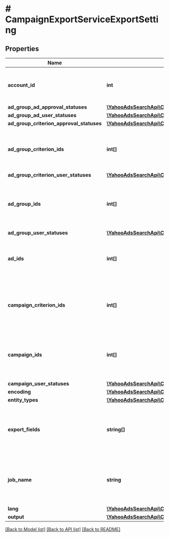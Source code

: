 # # CampaignExportServiceExportSetting

## Properties

Name | Type | Description | Notes
------------ | ------------- | ------------- | -------------
**account_id** | **int** | &lt;ja&gt;アカウントIDです。&lt;/ja&gt;&lt;br&gt;&lt;en&gt;Account ID&lt;/en&gt; | 
**ad_group_ad_approval_statuses** | [**\YahooAdsSearchApi\Client\Model\CampaignExportServiceApprovalStatus[]**](CampaignExportServiceApprovalStatus.md) |  | [optional] 
**ad_group_ad_user_statuses** | [**\YahooAdsSearchApi\Client\Model\CampaignExportServiceUserStatus[]**](CampaignExportServiceUserStatus.md) |  | [optional] 
**ad_group_criterion_approval_statuses** | [**\YahooAdsSearchApi\Client\Model\CampaignExportServiceApprovalStatus[]**](CampaignExportServiceApprovalStatus.md) |  | [optional] 
**ad_group_criterion_ids** | **int[]** | &lt;ja&gt;広告グループクライテリアIDです。&lt;/ja&gt;&lt;br&gt;&lt;en&gt;Ad group criteria ID&lt;/en&gt; | [optional] 
**ad_group_criterion_user_statuses** | [**\YahooAdsSearchApi\Client\Model\CampaignExportServiceUserStatus[]**](CampaignExportServiceUserStatus.md) |  | [optional] 
**ad_group_ids** | **int[]** | &lt;ja&gt;ダウンロード対象の広告グループIDです。&lt;/ja&gt;&lt;br&gt;&lt;en&gt;Ad group ID of export objective&lt;/en&gt; | [optional] 
**ad_group_user_statuses** | [**\YahooAdsSearchApi\Client\Model\CampaignExportServiceUserStatus[]**](CampaignExportServiceUserStatus.md) |  | [optional] 
**ad_ids** | **int[]** | &lt;ja&gt;ダウンロード対象の広告IDです。&lt;/ja&gt;&lt;br&gt;&lt;en&gt;Ad ID of export objective&lt;/en&gt; | [optional] 
**campaign_criterion_ids** | **int[]** | &lt;ja&gt;キャンペーンクライテリアIDです。&lt;/ja&gt;&lt;br&gt;&lt;en&gt;Campaign criteria ID&lt;/en&gt; | [optional] 
**campaign_ids** | **int[]** | &lt;ja&gt;ダウンロード対象のキャンペーンIDです。&lt;/ja&gt;&lt;br&gt;&lt;en&gt;Campaign ID of export objective&lt;/en&gt; | [optional] 
**campaign_user_statuses** | [**\YahooAdsSearchApi\Client\Model\CampaignExportServiceUserStatus[]**](CampaignExportServiceUserStatus.md) |  | [optional] 
**encoding** | [**\YahooAdsSearchApi\Client\Model\CampaignExportServiceEncoding**](CampaignExportServiceEncoding.md) |  | [optional] 
**entity_types** | [**\YahooAdsSearchApi\Client\Model\CampaignExportServiceEntityType[]**](CampaignExportServiceEntityType.md) |  | [optional] 
**export_fields** | **string[]** | &lt;ja&gt;エクスポートするフィールドを指定します。&lt;/ja&gt;&lt;br&gt;&lt;en&gt;Select which field to export.&lt;/en&gt; | [optional] 
**job_name** | **string** | &lt;ja&gt;ダウンロードするジョブの名称です。&lt;/ja&gt;&lt;br&gt;&lt;en&gt;Job information for export&lt;/en&gt; | [optional] 
**lang** | [**\YahooAdsSearchApi\Client\Model\CampaignExportServiceLang**](CampaignExportServiceLang.md) |  | [optional] 
**output** | [**\YahooAdsSearchApi\Client\Model\CampaignExportServiceOutput**](CampaignExportServiceOutput.md) |  | [optional] 

[[Back to Model list]](../../README.md#documentation-for-models) [[Back to API list]](../../README.md#documentation-for-api-endpoints) [[Back to README]](../../README.md)


